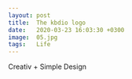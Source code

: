 ```yaml
---
layout: post
title:  The kbdio logo
date:   2020-03-23 16:03:30 +0300
image:  05.jpg
tags:   Life
---
```

Creativ + Simple Design

